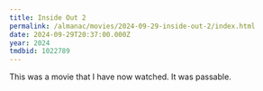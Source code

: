 ```yaml
---
title: Inside Out 2
permalink: /almanac/movies/2024-09-29-inside-out-2/index.html
date: 2024-09-29T20:37:00.000Z
year: 2024
tmdbid: 1022789
---
```


This was a movie that I have now watched. It was passable.